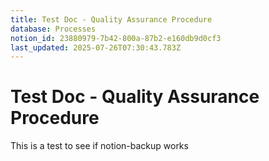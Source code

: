 ```yaml
---
title: Test Doc - Quality Assurance Procedure
database: Processes
notion_id: 23880979-7b42-800a-87b2-e160db9d0cf3
last_updated: 2025-07-26T07:30:43.783Z
---
```


# Test Doc - Quality Assurance Procedure


This is a test to see if notion-backup works

